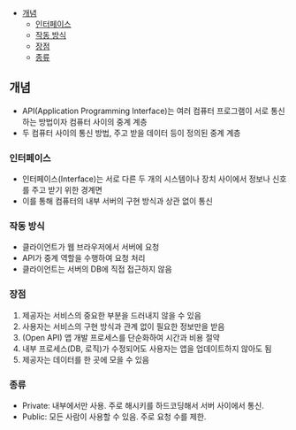  - [개념](#개념)
	 - [인터페이스](#인터페이스)
	 - [작동 방식](#작동-방식)
	 - [장점](#장점)
	 - [종류](#종류)
## 개념
* API(Application Programming Interface)는 여러 컴퓨터 프로그램이 서로 통신하는 방법이자 컴퓨터 사이의 중계 계층
* 두 컴퓨터 사이의 통신 방법, 주고 받을 데이터 등이 정의된 중계 계층
### 인터페이스
* 인터페이스(Interface)는 서로 다른 두 개의 시스템이나 장치 사이에서 정보나 신호를 주고 받기 위한 경계면
* 이를 통해 컴퓨터의 내부 서버의 구현 방식과 상관 없이 통신
### 작동 방식
* 클라이언트가 웹 브라우저에서 서버에 요청
* API가 중계 역할을 수행하여 요청 처리
* 클라이언트는 서버의 DB에 직접 접근하지 않음
### 장점
1. 제공자는 서비스의 중요한 부분을 드러내지 않을 수 있음
2. 사용자는 서비스의 구현 방식과 관계 없이 필요한 정보만을 받음
3. (Open API) 앱 개발 프로세스를 단순화하여 시간과 비용 절약
4. 내부 프로세스(DB, 로직)가 수정되어도 사용자는 앱을 업데이트하지 않아도 됨
5. 제공자는 데이터를 한 곳에 모을 수 있음
### 종류
* Private: 내부에서만 사용. 주로 해시키를 하드코딩해서 서버 사이에서 통신.
* Public: 모든 사람이 사용할 수 있음. 주로 요청 수를 제한.

